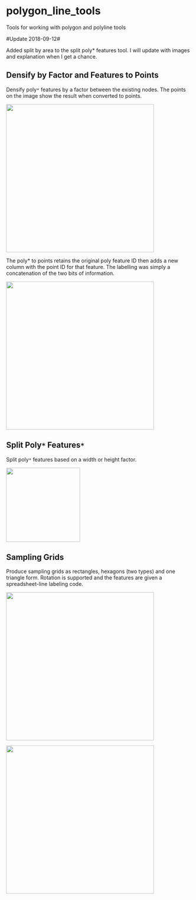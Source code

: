 # polygon_line_tools

Tools for working with polygon and polyline tools

#Update 2018-09-12#

Added split by area to the split poly* features tool.  I will update with images and explanation when I get a chance.

## Densify by Factor and Features to Points

Densify poly`*` features by a factor between the existing nodes.  The points on the image show the result when converted to points.

<a href="url"><img src="https://github.com/Dan-Patterson/tools_pro/blob/master/PolygonLineTools/Images/Densify.png" align="center" width="400" ></a>

The poly* to points retains the original poly feature ID then adds a new column with the point ID for that feature.  The labelling was simply a concatenation of the two bits of information.

<a href="url"><img src="https://github.com/Dan-Patterson/tools_pro/blob/master/PolygonLineTools/Images/poly_pnts.png" align="center" width="400" ></a>

## Split Poly`*` Features`*`

Split poly`*` features based on a width or height factor.

<a href="url"><img src="https://github.com/Dan-Patterson/tools_pro/blob/master/PolygonLineToolss/images/Split_poly_features.png" align="center" width="200" ></a>

## Sampling Grids

Produce sampling grids as rectangles, hexagons (two types) and one triangle form.
Rotation is supported and the features are given a spreadsheet-line labeling code.

<a href="url"><img src="https://github.com/Dan-Patterson/tools_pro/blob/master/PolygonLineTools/Images/sampling_grid_results.png" align="center" width="400" ></a>


<a href="url"><img src="https://github.com/Dan-Patterson/tools_pro/blob/master/PolygonLineTools/Images/sampling_grids.png" align="center" width="400" ></a>
